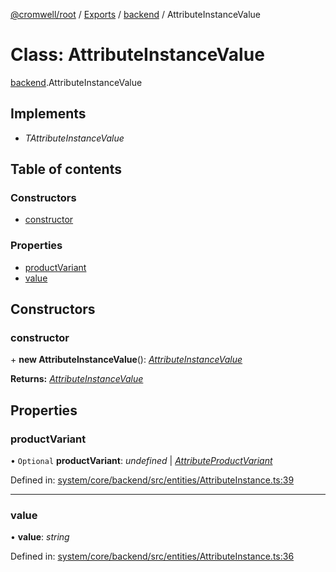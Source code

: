 [@cromwell/root](../README.md) / [Exports](../modules.md) / [backend](../modules/backend.md) / AttributeInstanceValue

# Class: AttributeInstanceValue

[backend](../modules/backend.md).AttributeInstanceValue

## Implements

* *TAttributeInstanceValue*

## Table of contents

### Constructors

- [constructor](backend.attributeinstancevalue.md#constructor)

### Properties

- [productVariant](backend.attributeinstancevalue.md#productvariant)
- [value](backend.attributeinstancevalue.md#value)

## Constructors

### constructor

\+ **new AttributeInstanceValue**(): [*AttributeInstanceValue*](backend.attributeinstancevalue.md)

**Returns:** [*AttributeInstanceValue*](backend.attributeinstancevalue.md)

## Properties

### productVariant

• `Optional` **productVariant**: *undefined* \| [*AttributeProductVariant*](backend.attributeproductvariant.md)

Defined in: [system/core/backend/src/entities/AttributeInstance.ts:39](https://github.com/CromwellCMS/Cromwell/blob/8568c07/system/core/backend/src/entities/AttributeInstance.ts#L39)

___

### value

• **value**: *string*

Defined in: [system/core/backend/src/entities/AttributeInstance.ts:36](https://github.com/CromwellCMS/Cromwell/blob/8568c07/system/core/backend/src/entities/AttributeInstance.ts#L36)
